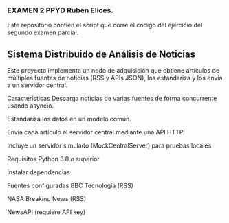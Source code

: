 ### EXAMEN 2 PPYD Rubén Elices.
Este repositorio contien el script que corre el codigo del ejercicio del segundo examen parcial.

## Sistema Distribuido de Análisis de Noticias
Este proyecto implementa un nodo de adquisición que obtiene artículos de múltiples fuentes de noticias (RSS y APIs JSON), los estandariza y los envía a un servidor central.

Características
Descarga noticias de varias fuentes de forma concurrente usando asyncio.

Estandariza los datos en un modelo común.

Envía cada artículo al servidor central mediante una API HTTP.

Incluye un servidor simulado (MockCentralServer) para pruebas locales.

Requisitos
Python 3.8 o superior

Instalar dependencias.

Fuentes configuradas
BBC Tecnología (RSS)

NASA Breaking News (RSS)

NewsAPI (requiere API key)
